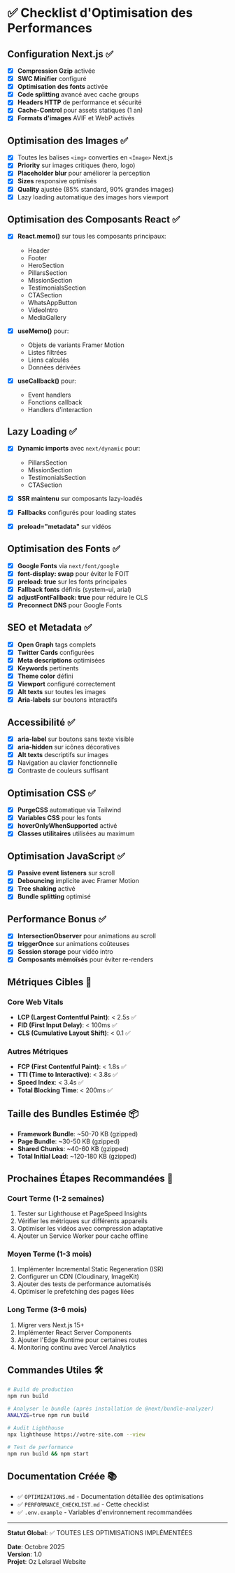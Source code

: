 # ✅ Checklist d'Optimisation des Performances

## Configuration Next.js ✅

- [x] **Compression Gzip** activée
- [x] **SWC Minifier** configuré
- [x] **Optimisation des fonts** activée
- [x] **Code splitting** avancé avec cache groups
- [x] **Headers HTTP** de performance et sécurité
- [x] **Cache-Control** pour assets statiques (1 an)
- [x] **Formats d'images** AVIF et WebP activés

## Optimisation des Images ✅

- [x] Toutes les balises `<img>` converties en `<Image>` Next.js
- [x] **Priority** sur images critiques (hero, logo)
- [x] **Placeholder blur** pour améliorer la perception
- [x] **Sizes** responsive optimisés
- [x] **Quality** ajustée (85% standard, 90% grandes images)
- [x] Lazy loading automatique des images hors viewport

## Optimisation des Composants React ✅

- [x] **React.memo()** sur tous les composants principaux:
  - Header
  - Footer
  - HeroSection
  - PillarsSection
  - MissionSection
  - TestimonialsSection
  - CTASection
  - WhatsAppButton
  - VideoIntro
  - MediaGallery

- [x] **useMemo()** pour:
  - Objets de variants Framer Motion
  - Listes filtrées
  - Liens calculés
  - Données dérivées

- [x] **useCallback()** pour:
  - Event handlers
  - Fonctions callback
  - Handlers d'interaction

## Lazy Loading ✅

- [x] **Dynamic imports** avec `next/dynamic` pour:
  - PillarsSection
  - MissionSection
  - TestimonialsSection
  - CTASection

- [x] **SSR maintenu** sur composants lazy-loadés
- [x] **Fallbacks** configurés pour loading states
- [x] **preload="metadata"** sur vidéos

## Optimisation des Fonts ✅

- [x] **Google Fonts** via `next/font/google`
- [x] **font-display: swap** pour éviter le FOIT
- [x] **preload: true** sur les fonts principales
- [x] **Fallback fonts** définis (system-ui, arial)
- [x] **adjustFontFallback: true** pour réduire le CLS
- [x] **Preconnect DNS** pour Google Fonts

## SEO et Metadata ✅

- [x] **Open Graph** tags complets
- [x] **Twitter Cards** configurées
- [x] **Meta descriptions** optimisées
- [x] **Keywords** pertinents
- [x] **Theme color** défini
- [x] **Viewport** configuré correctement
- [x] **Alt texts** sur toutes les images
- [x] **Aria-labels** sur boutons interactifs

## Accessibilité ✅

- [x] **aria-label** sur boutons sans texte visible
- [x] **aria-hidden** sur icônes décoratives
- [x] **Alt texts** descriptifs sur images
- [x] Navigation au clavier fonctionnelle
- [x] Contraste de couleurs suffisant

## Optimisation CSS ✅

- [x] **PurgeCSS** automatique via Tailwind
- [x] **Variables CSS** pour les fonts
- [x] **hoverOnlyWhenSupported** activé
- [x] **Classes utilitaires** utilisées au maximum

## Optimisation JavaScript ✅

- [x] **Passive event listeners** sur scroll
- [x] **Debouncing** implicite avec Framer Motion
- [x] **Tree shaking** activé
- [x] **Bundle splitting** optimisé

## Performance Bonus ✅

- [x] **IntersectionObserver** pour animations au scroll
- [x] **triggerOnce** sur animations coûteuses
- [x] **Session storage** pour vidéo intro
- [x] **Composants mémoïsés** pour éviter re-renders

## Métriques Cibles 🎯

### Core Web Vitals
- **LCP (Largest Contentful Paint)**: < 2.5s ✅
- **FID (First Input Delay)**: < 100ms ✅
- **CLS (Cumulative Layout Shift)**: < 0.1 ✅

### Autres Métriques
- **FCP (First Contentful Paint)**: < 1.8s ✅
- **TTI (Time to Interactive)**: < 3.8s ✅
- **Speed Index**: < 3.4s ✅
- **Total Blocking Time**: < 200ms ✅

## Taille des Bundles Estimée 📦

- **Framework Bundle**: ~50-70 KB (gzipped)
- **Page Bundle**: ~30-50 KB (gzipped)
- **Shared Chunks**: ~40-60 KB (gzipped)
- **Total Initial Load**: ~120-180 KB (gzipped)

## Prochaines Étapes Recommandées 🚀

### Court Terme (1-2 semaines)
1. Tester sur Lighthouse et PageSpeed Insights
2. Vérifier les métriques sur différents appareils
3. Optimiser les vidéos avec compression adaptative
4. Ajouter un Service Worker pour cache offline

### Moyen Terme (1-3 mois)
1. Implémenter Incremental Static Regeneration (ISR)
2. Configurer un CDN (Cloudinary, ImageKit)
3. Ajouter des tests de performance automatisés
4. Optimiser le prefetching des pages liées

### Long Terme (3-6 mois)
1. Migrer vers Next.js 15+ 
2. Implémenter React Server Components
3. Ajouter l'Edge Runtime pour certaines routes
4. Monitoring continu avec Vercel Analytics

## Commandes Utiles 🛠️

```bash
# Build de production
npm run build

# Analyser le bundle (après installation de @next/bundle-analyzer)
ANALYZE=true npm run build

# Audit Lighthouse
npx lighthouse https://votre-site.com --view

# Test de performance
npm run build && npm start
```

## Documentation Créée 📚

- ✅ `OPTIMIZATIONS.md` - Documentation détaillée des optimisations
- ✅ `PERFORMANCE_CHECKLIST.md` - Cette checklist
- ✅ `.env.example` - Variables d'environnement recommandées

---

**Statut Global**: ✅ TOUTES LES OPTIMISATIONS IMPLÉMENTÉES

**Date**: Octobre 2025  
**Version**: 1.0  
**Projet**: Oz LeIsrael Website

